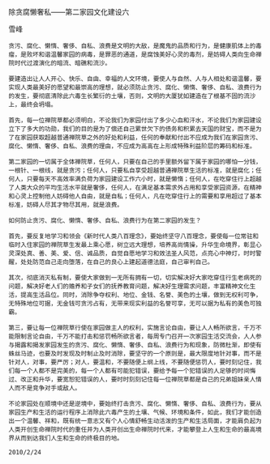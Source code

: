 除贪腐懒奢私——第二家园文化建设六

雪峰


    贪污、腐化、懒惰、奢侈、自私、浪费是文明的大敌，是魔鬼的品质和行为，是健康肌体上的毒瘤，是败坏和谐温馨家园的病毒，是罪恶的通道，是腐蚀美好心灵的毒剂，是妨碍人类向生命禅院时代过渡演化的暗流、暗礁和流沙。

    要建造出让人人开心、快乐、自由、幸福的人文环境，要使人与自然、人与人相处和谐温馨，要实现人类最美好的愿望和最崇高的理想，就必须防止贪污、腐化、懒惰、奢侈、自私、浪费行为的发生，要彻底清除此六毒生长繁衍的土壤，否则，文明的大厦犹如建造在了根基不固的流沙上，最终会坍塌。

    首先，每一位禅院草都必须明白，不论我们为家园付出了多少心血和汗水，不论我们为家园建设立下了多大的功勋，我们的目的是为了偿还自己累世欠下的债务和积累去天国的财宝，而不是为了在家园获取超越普通禅院草之外的好处和利益，任何的奉献和付出不应成为我们在家园贪污、腐化、懒惰、奢侈、自私、浪费的理由，不应成为高高在上形成特殊利益阶层的筹码和标准。

    第二家园的一切属于全体禅院草，任何人，只要在自己的手里额外留下属于家园的哪怕一分钱，一根针、一根线，就是贪污；任何人，只要私自享受超越普通禅院草生活的标准，就是腐化；任何人，只要每天不高效率满负荷为家园建设工作六小时，就是懒惰；任何人，在吃穿住行上超越了人类大众的平均生活水平就是奢侈，任何人，在满足基本需求外占用和享受家园资源，在精神和心灵上控制他人妨碍他人自由，就是自私；任何人，凡在吃穿住行上的需要和享用超过了基本标准，妨碍人尽其才物尽其用，就是浪费。

    如何防止贪污、腐化、懒惰、奢侈、自私、浪费行为在第二家园的发生？

    首先，要反复地学习和领会《新时代人类八百理念》，要始终坚守八百理念，要使每一位常驻和临时入住家园的禅院草生发最上乘心愿，树立远大理想，培养高尚情操，升华生命境界，彰显心灵深处真、善、美、爱、信、诚品质，自觉自愿地学习和效法圣人风范，点亮心中神灯，时时警醒，处处防范自己走向堕落，在自己的良心上建起道德法庭，自己审判自己。

    其次，彻底消灭私有制，要使大家做到一无所有拥有一切，切实解决好大家吃穿住行生老病死的问题，解决好老人们的赡养和子女们的抚养教育问题，解决好生理需求问题，丰富精神文化生活，提高生活品位。同时，消除争夺权利、地位、金钱、名誉、美色的土壤，做到无权利可争，无特殊地位可据，无金钱可贪污占有，无带来现实利益的名誉可享，无可以据为私有的美色可独霸。

    第三，要让每一位禅院草行使在家园做主人的权利，实施言论自由，要让人人畅所欲言，千万不能限制言论自由，千万不能打击和惩罚畅所欲言者，每周专门召开一次家园生活交流会，人人参与揭露和揭发家园发生的贪污、腐化、懒惰、奢侈、自私、浪费行为和现象，防微杜渐，即使有蛛丝马迹，也要及时发现及时制止及时消除，要坚守的一个原则是，最大限度地针对事，而不是针对人，对事，要严厉；对人，要温和，不要随便上纲上线，不要随便惩罚人，要时刻记住，我们每一个人都不是完美的，每一个人都有可能犯错误，要给予每一个犯错误的人足够的时间悔过、改正和升华，要宽恕犯错误的人，要时时刻刻记住每一位禅院草都是自己的兄弟姐妹亲人情人而不是竞争对手或敌人。

    不论家园处在顺境中还是逆境中，要始终打击贪污、腐化、懒惰、奢侈、自私、浪费行为，要从家园生产和生活的运行程序上消除此六毒产生的土壤、气候、环境和条件，如此，我们才能创造出一个温馨、祥和，既有统一意志又有个人心情舒畅生动活泼的生产和生活局面，才能肩负起为人类开创生命禅院时代的重任并为人类开创出生命禅院时代来，才能攀登上人生和生命的最高境界从而到达我们人生和生命的终极目的地。

    2010/2/24




